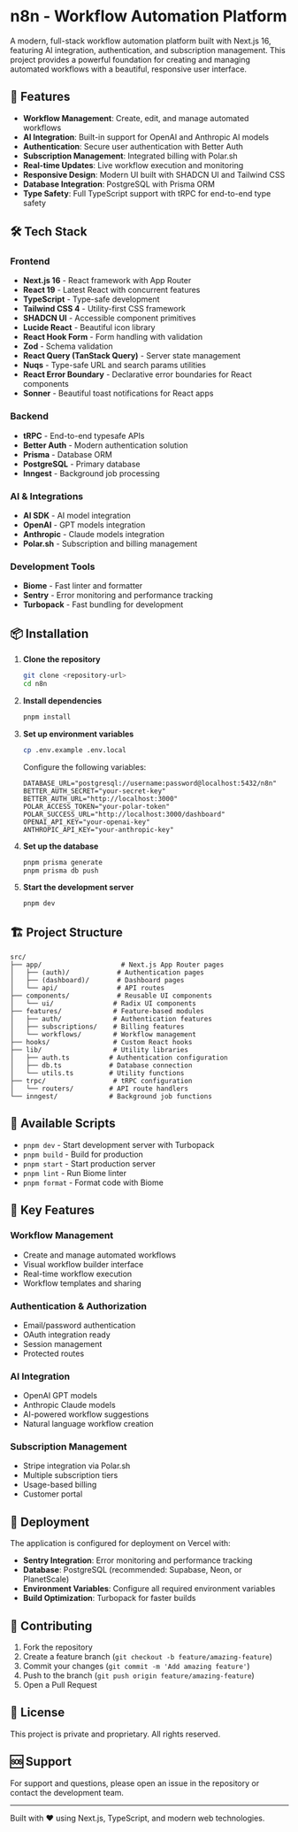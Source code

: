 # n8n - Workflow Automation Platform

A modern, full-stack workflow automation platform built with Next.js 16, featuring AI integration, authentication, and subscription management. This project provides a powerful foundation for creating and managing automated workflows with a beautiful, responsive user interface.

## 🚀 Features

- **Workflow Management**: Create, edit, and manage automated workflows
- **AI Integration**: Built-in support for OpenAI and Anthropic AI models
- **Authentication**: Secure user authentication with Better Auth
- **Subscription Management**: Integrated billing with Polar.sh
- **Real-time Updates**: Live workflow execution and monitoring
- **Responsive Design**: Modern UI built with SHADCN UI and Tailwind CSS
- **Database Integration**: PostgreSQL with Prisma ORM
- **Type Safety**: Full TypeScript support with tRPC for end-to-end type safety

## 🛠️ Tech Stack

### Frontend
- **Next.js 16** - React framework with App Router
- **React 19** - Latest React with concurrent features
- **TypeScript** - Type-safe development
- **Tailwind CSS 4** - Utility-first CSS framework
- **SHADCN UI** - Accessible component primitives
- **Lucide React** - Beautiful icon library
- **React Hook Form** - Form handling with validation
- **Zod** - Schema validation
- **React Query (TanStack Query)** - Server state management
- **Nuqs** - Type-safe URL and search params utilities
- **React Error Boundary** - Declarative error boundaries for React components 
- **Sonner** - Beautiful toast notifications for React apps



### Backend
- **tRPC** - End-to-end typesafe APIs
- **Better Auth** - Modern authentication solution
- **Prisma** - Database ORM
- **PostgreSQL** - Primary database
- **Inngest** - Background job processing

### AI & Integrations
- **AI SDK** - AI model integration
- **OpenAI** - GPT models integration
- **Anthropic** - Claude models integration
- **Polar.sh** - Subscription and billing management

### Development Tools
- **Biome** - Fast linter and formatter
- **Sentry** - Error monitoring and performance tracking
- **Turbopack** - Fast bundling for development

## 📦 Installation

1. **Clone the repository**
   ```bash
   git clone <repository-url>
   cd n8n
   ```

2. **Install dependencies**
   ```bash
   pnpm install
   ```

3. **Set up environment variables**
   ```bash
   cp .env.example .env.local
   ```
   
   Configure the following variables:
   ```env
   DATABASE_URL="postgresql://username:password@localhost:5432/n8n"
   BETTER_AUTH_SECRET="your-secret-key"
   BETTER_AUTH_URL="http://localhost:3000"
   POLAR_ACCESS_TOKEN="your-polar-token"
   POLAR_SUCCESS_URL="http://localhost:3000/dashboard"
   OPENAI_API_KEY="your-openai-key"
   ANTHROPIC_API_KEY="your-anthropic-key"
   ```

4. **Set up the database**
   ```bash
   pnpm prisma generate
   pnpm prisma db push
   ```

5. **Start the development server**
   ```bash
   pnpm dev
   ```

## 🏗️ Project Structure

```
src/
├── app/                    # Next.js App Router pages
│   ├── (auth)/            # Authentication pages
│   ├── (dashboard)/       # Dashboard pages
│   └── api/               # API routes
├── components/            # Reusable UI components
│   └── ui/               # Radix UI components
├── features/             # Feature-based modules
│   ├── auth/             # Authentication features
│   ├── subscriptions/    # Billing features
│   └── workflows/        # Workflow management
├── hooks/                # Custom React hooks
├── lib/                  # Utility libraries
│   ├── auth.ts          # Authentication configuration
│   ├── db.ts            # Database connection
│   └── utils.ts         # Utility functions
├── trpc/                 # tRPC configuration
│   └── routers/         # API route handlers
└── inngest/             # Background job functions
```

## 🔧 Available Scripts

- `pnpm dev` - Start development server with Turbopack
- `pnpm build` - Build for production
- `pnpm start` - Start production server
- `pnpm lint` - Run Biome linter
- `pnpm format` - Format code with Biome

## 🎯 Key Features

### Workflow Management
- Create and manage automated workflows
- Visual workflow builder interface
- Real-time workflow execution
- Workflow templates and sharing

### Authentication & Authorization
- Email/password authentication
- OAuth integration ready
- Session management
- Protected routes

### AI Integration
- OpenAI GPT models
- Anthropic Claude models
- AI-powered workflow suggestions
- Natural language workflow creation

### Subscription Management
- Stripe integration via Polar.sh
- Multiple subscription tiers
- Usage-based billing
- Customer portal

## 🚀 Deployment

The application is configured for deployment on Vercel with:

- **Sentry Integration**: Error monitoring and performance tracking
- **Database**: PostgreSQL (recommended: Supabase, Neon, or PlanetScale)
- **Environment Variables**: Configure all required environment variables
- **Build Optimization**: Turbopack for faster builds

## 🤝 Contributing

1. Fork the repository
2. Create a feature branch (`git checkout -b feature/amazing-feature`)
3. Commit your changes (`git commit -m 'Add amazing feature'`)
4. Push to the branch (`git push origin feature/amazing-feature`)
5. Open a Pull Request

## 📄 License

This project is private and proprietary. All rights reserved.

## 🆘 Support

For support and questions, please open an issue in the repository or contact the development team.

---

Built with ❤️ using Next.js, TypeScript, and modern web technologies.